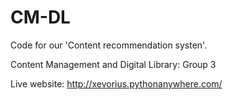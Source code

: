 # CM-DL
Code for our 'Content recommendation systen'.

Content Management and Digital Library: Group 3

Live website: http://xevorius.pythonanywhere.com/
